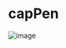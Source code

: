 # capPen

![image](https://github.com/dl1rich/capPen/assets/94630001/062d840d-83bb-4c51-aab8-53c7b8a1ebcd)
